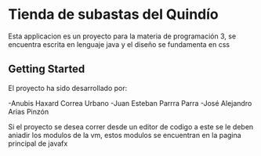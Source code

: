 # Tienda de subastas del Quindío

Esta applicacion es un proyecto para la materia de programación 3, se encuentra escrita en lenguaje java
y el diseño se fundamenta en css

## Getting Started

El proyecto ha sido desarrollado por:

-Anubis Haxard Correa Urbano
-Juan Esteban Parrra Parra
-José Alejandro Arias Pinzón

Si el proyecto se desea correr desde un editor de codigo a este se le deben aniadir los modulos de la vm, estos modulos se encuentran en la pagina principal de javafx


